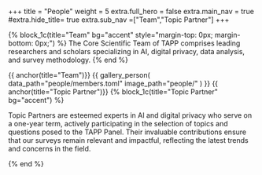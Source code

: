 +++
title = "People"
weight = 5
extra.full_hero = false
extra.main_nav = true
#extra.hide_title= true
extra.sub_nav =["Team","Topic Partner"]
+++

{% block_1c(title="Team" bg="accent" style="margin-top: 0px; margin-bottom: 0px;") %} 
The Core Scientific Team of TAPP comprises leading researchers and scholars specializing in AI, digital privacy, data analysis, and survey methodology. 
{% end %}

{{ anchor(title="Team")}}
{{
  gallery_person(
    data_path="people/members.toml"
    image_path="people/"
  )
}}
{{ anchor(title="Topic Partner")}}
{% block_1c(title="Topic Partner" bg="accent") %}

Topic Partners are esteemed experts in AI and digital privacy who serve on a one-year term, actively participating in the selection of topics and questions posed to the TAPP Panel. Their invaluable contributions ensure that our surveys remain relevant and impactful, reflecting the latest trends and concerns in the field.

{% end %}
